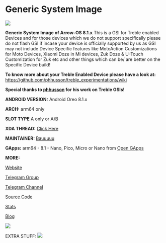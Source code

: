 # Generic System Image

![
](https://github.com/ArrowOS/getting_started/raw/master/etc/logo.png?raw=true)


**Generic System Image of Arrow-OS 8.1.x**
This is a GSI for Treble enabled Devices and for those devices which we do not support specifically please do not flash GSI if incase your device is officially supported by us as GSI may not include Device Specific features like MotoAction Customizations for Moto Devices, Xiaomi Doze in Mi devices, Zuk Doze & U-Touch Customization for Zuk etc and other things which can be/ are better on the Specific Device build!

**To know more about your Treble Enabled Device please have a look at:**
https://github.com/phhusson/treble_experimentations/wiki

**Special thanks to [phhusson](https://github.com/phhusson) for his work on Treble GSIs!**


**ANDROID VERSION:** Android Oreo 8.1.x 

**ARCH:** arm64 only

**SLOT TYPE**  A only or A/B

**XDA THREAD:** [Click Here](https://forum.xda-developers.com/project-treble/trebleenabled-device-development/rom-arrowos-gsi-t3819467)

**MAINTAINER:** [Bauuuuu](https://github.com/bauuuuu)

**GApps:** arm64 - 8.1 - Nano, Pico, Micro or Nano from [Open GApps](https://opengapps.org)


**MORE:**

[Website](https://arrowos.net)

[Telegram Group](https://t.me/arrowos)

[Telegram Channel](https://t.me/arrow_os)

[Source Code](https://github.com/arrowos)

[Stats](https://stats.arrowos.net)

[Blog](https://blog.arrowos.net)

![](https://cdn2.gsmarena.com/vv/pics/lenovo/zuk-z2-2.jpg)

EXTRA STUFF:
![](https://www1-lw.xda-cdn.com/files/2018/04/Project-Treble-Feature-Image.png)

